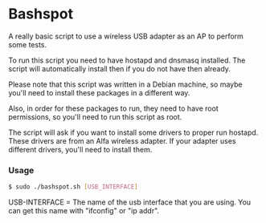 # Bashspot

A really basic script to use a wireless USB adapter as an AP to perform some tests.

To run this script you need to have hostapd and dnsmasq installed. The script will automatically install then if you do not have then already.

Please note that this script was written in a Debian machine, so maybe you'll need to install these packages in a different way.

Also, in order for these packages to run, they need to have root permissions, so you'll need to run this script as root.

The script will ask if you want to install some drivers to proper run hostapd. These drivers are from an Alfa wireless adapter. If your adapter uses different drivers, you'll need to install them.

### Usage

```sh
$ sudo ./bashspot.sh [USB_INTERFACE]
```

USB-INTERFACE = The name of the usb interface that you are using. You can get this name with "ifconfig" or "ip addr".

